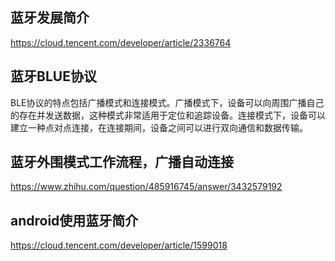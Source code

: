 ## 蓝牙发展简介
https://cloud.tencent.com/developer/article/2336764


## 蓝牙BLUE协议
BLE协议的特点包括广播模式和连接模式。广播模式下，设备可以向周围广播自己的存在并发送数据，这种模式非常适用于定位和追踪设备。连接模式下，设备可以建立一种点对点连接，在连接期间，设备之间可以进行双向通信和数据传输。

## 蓝牙外围模式工作流程，广播自动连接
https://www.zhihu.com/question/485916745/answer/3432579192

## android使用蓝牙简介
https://cloud.tencent.com/developer/article/1599018